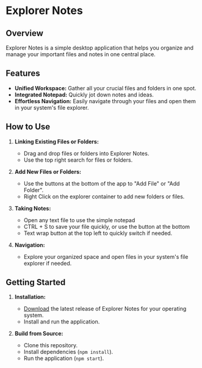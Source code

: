 # Explorer Notes

## Overview

Explorer Notes is a simple desktop application that helps you organize and manage your important files and notes in one central place.

## Features

- **Unified Workspace:** Gather all your crucial files and folders in one spot.
- **Integrated Notepad:** Quickly jot down notes and ideas.
- **Effortless Navigation:** Easily navigate through your files and open them in your system's file explorer.

## How to Use

1. **Linking Existing Files or Folders:**
    - Drag and drop files or folders into Explorer Notes.
    - Use the top right search for files or folders.
  
2. **Add New Files or Folders:**
    - Use the buttons at the bottom of the app to "Add File" or "Add Folder".
    - Right Click on the explorer container to add new folders or files.

3. **Taking Notes:**
    - Open any text file to use the simple notepad
    - CTRL + S to save your file quickly, or use the button at the bottom
    - Text wrap button at the top left to quickly switch if needed.

4. **Navigation:**
    - Explore your organized space and open files in your system's file explorer if needed.

## Getting Started

1. **Installation:**
    - [Download](#) the latest release of Explorer Notes for your operating system.
    - Install and run the application.

2. **Build from Source:**
    - Clone this repository.
    - Install dependencies (`npm install`).
    - Run the application (`npm start`).

